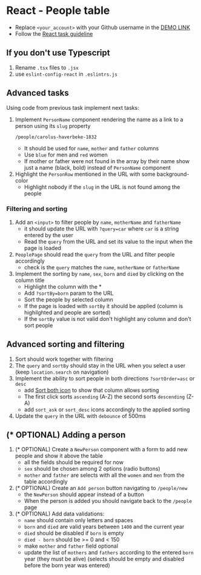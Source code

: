 # React - People table

- Replace `<your_account>` with your Github username in the
  [DEMO LINK](https://oanik.github.io/react_people-table-advanced/)
- Follow the [React task guideline](https://github.com/mate-academy/react_task-guideline#react-tasks-guideline)

## If you don't use **Typescript**

1. Rename `.tsx` files to `.jsx`
1. use `eslint-config-react` in `.eslintrs.js`

## Advanced tasks

Using code from previous task implement next tasks:

1. Implement `PersonName` component rendering the name as a link to a person using its `slug` property
   ```
   /people/carolus-haverbeke-1832
   ```
   - It should be used for `name`, `mother` and `father` columns
   - Use `blue` for men and `red` women
   - If mother or father were not found in the array by their name show just a name (black, bold) instead of `PersonName` component
1. Highlight the `PersonRow` mentioned in the URL with some background-color
   - Highlight nobody if the `slug` in the URL is not found among the people

### Filtering and sorting

1. Add an `<input>` to filter people by `name`, `motherName` and `fatherName`
   - it should update the URL with `?query=car` where `car` is a string entered by the user
   - Read the `query` from the URL and set its value to the input when the page is loaded
1. `PeoplePage` should read the `query` from the URL and filter people accordingly
   - check is the `query` matches the `name`, `motherName` or `fatherName`
1. Implement the sorting by `name`, `sex`, `born` and `died` by clicking on the column title
   - Highlight the column with the \*
   - Add `?sortBy=born` param to the URL
   - Sort the people by selected column
   - If the page is loaded with `sortBy` it should be applied (column is highilghted and people are sorted)
   - If the `sortBy` value is not valid don't highlight any column and don't sort people

## Advanced sorting and filtering

1. Sort should work together with filtering
1. The `query` and `sortBy` should stay in the URL when you select a user (keep `location.search` on navigation)
1. Implement the ability to sort people in both directions `?sortOrder=asc` or `desc`
   - add [Sort both icon](public/images/sort_both.png) to show that column allows sorting
   - The first click sorts `ascending` (A-Z) the second sorts `descending` (Z-A)
   - add `sort_ask` or `sort_desc` icons accordingly to the applied sorting
1. Update the `query` in the URL with `debounce` of 500ms

## (\* OPTIONAL) Adding a person

1. (\* OPTIONAL) Create a `NewPerson` component with a form to add new people and show it above the table
   - all the fields should be required for now
   - `sex` should be chosen among 2 options (radio buttons)
   - `mother` and `father` are selects with all the `women` and `men` from the table accordingly
1. (\* OPTIONAL) Create an `Add person` button navigating to `/people/new`
   - the `NewPerson` should appear instead of a button
   - When the person is added you should navigate back to the `/people` page
1. (\* OPTIONAL) Add data validations:
   - `name` should contain only letters and spaces
   - `born` and `died` are valid years between `1400` and the current year
   - `died` should be disabled if `born` is empty
   - `died - born` should be >= 0 and < 150
   - make `mother` and `father` field optional
   - update the list of `mothers` and `fathers` according to the entered `born` year (they must be alive)
     (selects should be empty and disabled before the born year was entered)
